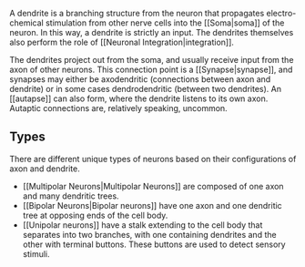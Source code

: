A dendrite is a branching structure from the neuron that propagates electro-chemical stimulation from other nerve cells into the [[Soma|soma]] of the neuron. In this way, a dendrite is strictly an input. The dendrites themselves also perform the role of [[Neuronal Integration|integration]].

The dendrites project out from the soma, and usually receive input from the axon of other neurons. This connection point is a [[Synapse|synapse]], and synapses may either be axodendritic (connections between axon and dendrite) or in some cases dendrodendritic (between two dendrites). An [[autapse]] can also form, where the dendrite listens to its own axon. Autaptic connections are, relatively speaking, uncommon.

## Types

There are different unique types of neurons based on their configurations of axon and dendrite.

- [[Multipolar Neurons|Multipolar Neurons]] are composed of one axon and many dendritic trees.
- [[Bipolar Neurons|Bipolar neurons]] have one axon and one dendritic tree at opposing ends of the cell body.
- [[Unipolar neurons]] have a stalk extending to the cell body that separates into two branches, with one containing dendrites and the other with terminal buttons. These buttons are used to detect sensory stimuli.